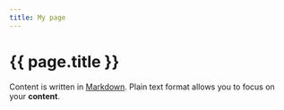 ```yaml
---
title: My page
---
```


# {{ page.title }}

Content is written in [Markdown](https://learnxinyminutes.com/docs/markdown/).
Plain text format allows you to focus on your **content**.
